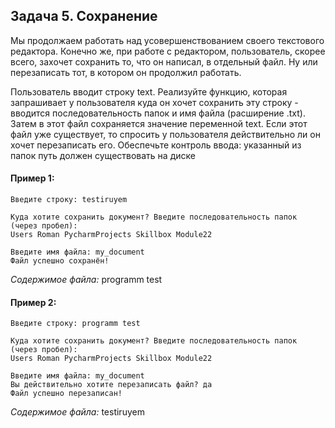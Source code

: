 ## Задача 5. Сохранение
Мы продолжаем работать над усовершенствованием своего текстового редактора. Конечно же, при работе с редактором, пользователь, скорее всего, захочет сохранить то, что он написал, в отдельный файл. Ну или перезаписать тот, в котором он продолжил работать. 

Пользователь вводит строку text. Реализуйте функцию, которая запрашивает у пользователя куда он хочет сохранить эту строку - вводится последовательность папок и имя файла (расширение .txt). Затем в этот файл сохраняется значение переменной text. Если этот файл уже существует, то спросить у пользователя действительно ли он хочет перезаписать его.
Обеспечьте контроль ввода: указанный из папок путь должен существовать на диске

#### Пример 1:
````
Введите строку: testiruyem

Куда хотите сохранить документ? Введите последовательность папок (через пробел):
Users Roman PycharmProjects Skillbox Module22

Введите имя файла: my_document
Файл успешно сохранён!
````
_Содержимое файла:_
programm test


#### Пример 2:
````
Введите строку: programm test

Куда хотите сохранить документ? Введите последовательность папок (через пробел):
Users Roman PycharmProjects Skillbox Module22

Введите имя файла: my_document
Вы действительно хотите перезаписать файл? да
Файл успешно перезаписан!
````
_Содержимое файла:_
testiruyem
